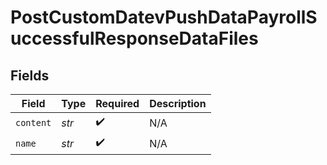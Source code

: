 # PostCustomDatevPushDataPayrollSuccessfulResponseDataFiles


## Fields

| Field              | Type               | Required           | Description        |
| ------------------ | ------------------ | ------------------ | ------------------ |
| `content`          | *str*              | :heavy_check_mark: | N/A                |
| `name`             | *str*              | :heavy_check_mark: | N/A                |